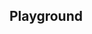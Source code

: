 <script setup>
import SwaggerUI from "../../swagger/view/SwaggerUI.vue"

import baseAllAbsWithQueryJson from "../../swagger/json/records/solr/all-abs-permit-with-query.json";
import contactAllAbsWithQueryJson from "../../swagger/json/contact/solr/all-abs-permit-with-query.json";

import baseAllAbsPermitJson from "../../swagger/json/records/solr/all-abs-permit.json";
import contactAllAbsPermitJson from "../../swagger/json/contact/solr/all-abs-permit.json";

import baseAllAbsPermitWithCountryJson from "../../swagger/json/records/solr/all-abs-with-country.json";
import contactAllAbsPermitWithCountryJson from "../../swagger/json/contact/solr/all-abs-with-country.json";

import baseAllAbsPermitWithRegionJson from "../../swagger/json/records/solr/all-abs-with-region.json";
import contactAllAbsPermitWithRegionJson from "../../swagger/json/contact/solr/all-abs-with-region.json";

import baseAllAbsPermitWithSubFiltersJson from "../../swagger/json/records/solr/all-abs-with-subfilters.json";
import contactAllAbsPermitWithSubFiltersJson from "../../swagger/json/contact/solr/all-abs-with-subfilters.json";

function mergeJson(base, specific) {
  const merged = JSON.parse(JSON.stringify(base));
  merged.paths["/index"].get.parameters[0].schema.example = specific.example;
  return merged;
}


const swaggerSpecs = [
  { json:mergeJson(baseAllAbsWithQueryJson, contactAllAbsWithQueryJson), protected: false },
  { json: mergeJson(baseAllAbsPermitJson, contactAllAbsPermitJson), protected: false },
  { json: mergeJson(baseAllAbsPermitWithCountryJson, contactAllAbsPermitWithCountryJson), protected: false },
  { json: mergeJson(baseAllAbsPermitWithRegionJson, contactAllAbsPermitWithRegionJson), protected: false },
  { json: mergeJson(baseAllAbsPermitWithSubFiltersJson, contactAllAbsPermitWithSubFiltersJson), protected: false },
];

</script>

<!--@include: ../../components/records/solr.md-->

## Playground

<SwaggerUI :swaggerSpecs="swaggerSpecs"/>
